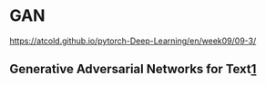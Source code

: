 # GAN

https://atcold.github.io/pytorch-Deep-Learning/en/week09/09-3/

## Generative Adversarial Networks for Text[1]


[1]: https://www.reddit.com/r/MachineLearning/comments/40ldq6/generative_adversarial_networks_for_text/
